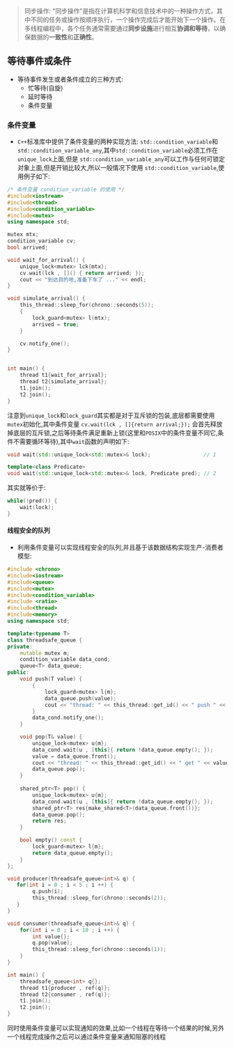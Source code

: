 > 同步操作: "同步操作"是指在计算机科学和信息技术中的一种操作方式，其中不同的任务或操作按顺序执行，一个操作完成后才能开始下一个操作。在多线程编程中，各个任务通常需要通过**同步设施**进行相互**协调和等待**，以确保数据的**一致性**和**正确性**。
## 等待事件或条件
- 等待事件发生或者条件成立的三种方式:
	- 忙等待(自旋)
	- 延时等待
	- 条件变量
### 条件变量
- `C++`标准库中提供了条件变量的两种实现方法: `std::condition_variable`和`std::condition_variable_any`,其中`std::condition_variable`必须工作在 `unique_lock`上面,但是 `std::condition_variable_any`可以工作与任何可锁定对象上面,但是开销比较大,所以一般情况下使用 `std::condition_variable`,使用例子如下:
```c++
/* 条件变量 condition_variable 的使用 */
#include<iostream>
#include<thread>
#include<condition_variable>
#include<mutex>
using namespace std;

mutex mtx;
condition_variable cv;
bool arrived;

void wait_for_arrival() {
    unique_lock<mutex> lck{mtx};
    cv.wait(lck , []() { return arrived; });
    cout << "到达目的地,准备下车了 ..." << endl;
}

void simulate_arrival() {
    this_thread::sleep_for(chrono::seconds(5));
    {
        lock_guard<mutex> l(mtx);
        arrived = true;
    }

    cv.notify_one();
}


int main() {
    thread t1{wait_for_arrival};
    thread t2{simulate_arrival};
    t1.join();
    t2.join();
}
```
注意到`unique_lock`和`lock_guard`其实都是对于互斥锁的包装,底层都需要使用`mutex`初始化,其中条件变量 `cv.wait(lck , []{return arrival;});` 会首先释放掉底层的互斥锁,之后等待条件满足重新上锁(这里和`POSIX`中的条件变量不同它,条件不需要循环等待),其中`wait`函数的声明如下:
```c++
void wait(std::unique_lock<std::mutex>& lock);                 // 1

template<class Predicate>
void wait(std::unique_lock<std::mutex>& lock, Predicate pred); // 2
```
其实就等价于:
```c++
while(!pred()) {
	wait(lock);
}
```

#### 线程安全的队列
- 利用条件变量可以实现线程安全的队列,并且基于该数据结构实现生产-消费者模型:
```c++
#include <chrono>
#include<iostream>
#include<queue>
#include<mutex>
#include<condition_variable>
#include <ratio>
#include<thread>
#include<memory>
using namespace std;

template<typename T>
class threadsafe_queue {
private:
    mutable mutex m;
    condition_variable data_cond;
    queue<T> data_queue;
public:
    void push(T value) {
        {
            lock_guard<mutex> l{m};
            data_queue.push(value);
            cout << "thread: " << this_thread::get_id() << " push " << value << " into the queue " << endl;
        } 
        data_cond.notify_one();
    }

    void pop(T& value) {
        unique_lock<mutex> u{m};
        data_cond.wait(u , [this]{ return !data_queue.empty(); });
        value = data_queue.front();
        cout << "thread: " << this_thread::get_id() << " get " << value << " from queue " << endl;
        data_queue.pop();
    }
    
    shared_ptr<T> pop() {
        unique_lock<mutex> u{m}; 
        data_cond.wait(u , [this]{ return !data_queue.empty(); });
        shared_ptr<T> res{make_shared<T>(data_queue.front())};
        data_queue.pop();
        return res;
    }

    bool empty() const {
        lock_guard<mutex> l{m};
        return data_queue.empty();
    }
};

void producer(threadsafe_queue<int>& q) {
   for(int i = 0 ; i < 5 ; i ++) {
        q.push(i);
        this_thread::sleep_for(chrono::seconds(2));
   } 
}

void consumer(threadsafe_queue<int>& q) {
    for(int i = 0 ; i < 10 ; i ++) {
        int value{};
        q.pop(value);
        this_thread::sleep_for(chrono::seconds(1));
    }
}

int main() {
    threadsafe_queue<int> q{};
    thread t1{producer , ref(q)};
    thread t2{consumer , ref(q)};
    t1.join();
    t2.join();
}
```
同时使用条件变量可以实现通知的效果,比如一个线程在等待一个结果的时候,另外一个线程完成操作之后可以通过条件变量来通知阻塞的线程













